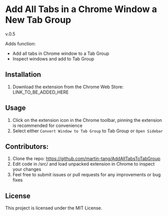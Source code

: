 # Add All Tabs in a Chrome Window a New Tab Group

v.0.5

Adds function:
- Add all tabs in Chrome window to a Tab Group
- Inspect windows and add to Tab Group

## Installation

1. Download the extension from the Chrome Web Store: LINK_TO_BE_ADDED_HERE

## Usage

1. Click on the extension icon in the Chrome toolbar, pinning the extension is recommended for convenience
2. Select either `Convert Window to Tab Group` to Tab Group or `Open Sidebar`

## Contributors:
1. Clone the repo: https://github.com/martin-tang/AddAllTabsToTabGroup
2. Edit code in /src/ and load unpacked extension in Chrome to inspect your changes
3. Feel free to submit issues or pull requests for any improvements or bug fixes


## License
This project is licensed under the MIT License.